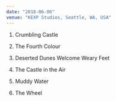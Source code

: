 ```yaml
---
date: "2018-06-06"
venue: "KEXP Studios, Seattle, WA, USA"
---
```


 1. Crumbling Castle

 2. The Fourth Colour

 3. Deserted Dunes Welcome Weary Feet

 4. The Castle in the Air

 5. Muddy Water

 6. The Wheel


